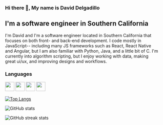 ### Hi there 👋, My name is David Delgadillo
## I'm a software engineer in Southern California

I'm David and I'm a software engineer located in Southern California that focuses on both front- and back-end development. I code mostly in JavaScript-- including many JS frameworks such as React, React Native and Angular, but I am also familiar with Python, Java, and a little bit of C. I'm currently into algorithm scripting, but I enjoy working with data, making great ui/ux, and improving designs and workflows.

### Languages
<div style="flex padding:10px">
<img src="https://cdn.jsdelivr.net/gh/devicons/devicon/icons/javascript/javascript-original.svg" width="30px" />
<img src="https://cdn.jsdelivr.net/gh/devicons/devicon/icons/css3/css3-original.svg" width="30px" />
<img src="https://cdn.jsdelivr.net/gh/devicons/devicon/icons/sass/sass-original.svg" width="30px" />
<img src="https://cdn.jsdelivr.net/gh/devicons/devicon/icons/html5/html5-original-wordmark.svg" width="30px" />

<div>


[![Top Langs](https://github-readme-stats.vercel.app/api/top-langs/?username=David-Del1)](https://github.com/anuraghazra/github-readme-stats)

![GitHub stats](https://github-readme-stats.vercel.app/api?username=David-Del1&show_icons=true)  

![GitHub streak stats](https://github-readme-streak-stats.herokuapp.com/?user=David-Del1)  





